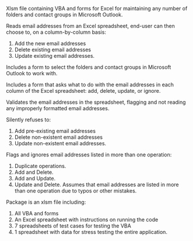 Xlsm file containing VBA and forms for Excel for maintaining any number of folders and contact groups in Microsoft Outlook.

Reads email addresses from an Excel spreadsheet, end-user can then choose to, on a column-by-column basis:
1)  Add the new email addresses
2)  Delete existing email addresses
3)  Update existing email addresses.

Includes a form to select the folders and contact groups in Microsoft Outlook to work with.

Includes a form that asks what to do with the email addresses in each column of the Excel spreadsheet:
add, delete, update, or ignore.

Validates the email addresses in the spreadsheet, flagging and not reading any improperly formatted email addresses.

Silently refuses to:
1) Add pre-existing email addresses
2) Delete non-existent email addresses
3) Update non-existent email addresses.

Flags and ignores email addresses listed in more than one operation:
1) Duplicate operations.
2) Add and Delete.
3) Add and Update.
4) Update and Delete.
Assumes that email addresses are listed in more than one operation due to typos or other mistakes.

Package is an xlsm file including:
1) All VBA and forms
2) An Excel spreadsheet with instructions on running the code
3) 7 spreadsheets of test cases for testing the VBA
4) 1 spreadsheet with data for stress testing the entire application.
